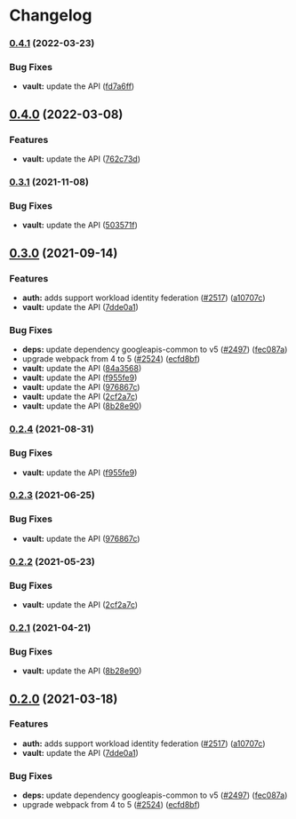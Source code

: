 # Changelog

### [0.4.1](https://github.com/googleapis/google-api-nodejs-client/compare/vault-v0.4.0...vault-v0.4.1) (2022-03-23)


### Bug Fixes

* **vault:** update the API ([fd7a6ff](https://github.com/googleapis/google-api-nodejs-client/commit/fd7a6ff5f47969279dd9156cfb2d8f436e894011))

## [0.4.0](https://github.com/googleapis/google-api-nodejs-client/compare/vault-v0.3.1...vault-v0.4.0) (2022-03-08)


### Features

* **vault:** update the API ([762c73d](https://github.com/googleapis/google-api-nodejs-client/commit/762c73d5485d65c9ead00d6da47ec2802ffae7ca))

### [0.3.1](https://www.github.com/googleapis/google-api-nodejs-client/compare/vault-v0.3.0...vault-v0.3.1) (2021-11-08)


### Bug Fixes

* **vault:** update the API ([503571f](https://www.github.com/googleapis/google-api-nodejs-client/commit/503571f69e11d3e50438d0a8a7c24c22b2a66825))

## [0.3.0](https://www.github.com/googleapis/google-api-nodejs-client/compare/vault-v0.2.4...vault-v0.3.0) (2021-09-14)


### Features

* **auth:** adds support workload identity federation ([#2517](https://www.github.com/googleapis/google-api-nodejs-client/issues/2517)) ([a10707c](https://www.github.com/googleapis/google-api-nodejs-client/commit/a10707c477759e7c9ef6360a2fe800856fb600c1))
* **vault:** update the API ([7dde0a1](https://www.github.com/googleapis/google-api-nodejs-client/commit/7dde0a148532f9092ac9d10b208ef51e043fd1ea))


### Bug Fixes

* **deps:** update dependency googleapis-common to v5 ([#2497](https://www.github.com/googleapis/google-api-nodejs-client/issues/2497)) ([fec087a](https://www.github.com/googleapis/google-api-nodejs-client/commit/fec087abcf3d994dd41c3ffa0a0c12b1f9f09dae))
* upgrade webpack from 4 to 5  ([#2524](https://www.github.com/googleapis/google-api-nodejs-client/issues/2524)) ([ecfd8bf](https://www.github.com/googleapis/google-api-nodejs-client/commit/ecfd8bfcd06e1beabff7ec9a8c4000222379eb8d))
* **vault:** update the API ([84a3568](https://www.github.com/googleapis/google-api-nodejs-client/commit/84a3568ded3abcca3391622a2f90274f5bdd48a9))
* **vault:** update the API ([f955fe9](https://www.github.com/googleapis/google-api-nodejs-client/commit/f955fe96ed490c369f8dd6689735c2ef323be337))
* **vault:** update the API ([976867c](https://www.github.com/googleapis/google-api-nodejs-client/commit/976867c2c04e07876fce34271e58e977b1b36426))
* **vault:** update the API ([2cf2a7c](https://www.github.com/googleapis/google-api-nodejs-client/commit/2cf2a7c4b800d1cda7c84999dda8563989c92f08))
* **vault:** update the API ([8b28e90](https://www.github.com/googleapis/google-api-nodejs-client/commit/8b28e90918736c14e7edafc9d659384967e7aa8c))

### [0.2.4](https://www.github.com/googleapis/google-api-nodejs-client/compare/vault-v0.2.3...vault-v0.2.4) (2021-08-31)


### Bug Fixes

* **vault:** update the API ([f955fe9](https://www.github.com/googleapis/google-api-nodejs-client/commit/f955fe96ed490c369f8dd6689735c2ef323be337))

### [0.2.3](https://www.github.com/googleapis/google-api-nodejs-client/compare/vault-v0.2.2...vault-v0.2.3) (2021-06-25)


### Bug Fixes

* **vault:** update the API ([976867c](https://www.github.com/googleapis/google-api-nodejs-client/commit/976867c2c04e07876fce34271e58e977b1b36426))

### [0.2.2](https://www.github.com/googleapis/google-api-nodejs-client/compare/vault-v0.2.1...vault-v0.2.2) (2021-05-23)


### Bug Fixes

* **vault:** update the API ([2cf2a7c](https://www.github.com/googleapis/google-api-nodejs-client/commit/2cf2a7c4b800d1cda7c84999dda8563989c92f08))

### [0.2.1](https://www.github.com/googleapis/google-api-nodejs-client/compare/vault-v0.2.0...vault-v0.2.1) (2021-04-21)


### Bug Fixes

* **vault:** update the API ([8b28e90](https://www.github.com/googleapis/google-api-nodejs-client/commit/8b28e90918736c14e7edafc9d659384967e7aa8c))

## [0.2.0](https://www.github.com/googleapis/google-api-nodejs-client/compare/vault-v0.1.0...vault-v0.2.0) (2021-03-18)


### Features

* **auth:** adds support workload identity federation ([#2517](https://www.github.com/googleapis/google-api-nodejs-client/issues/2517)) ([a10707c](https://www.github.com/googleapis/google-api-nodejs-client/commit/a10707c477759e7c9ef6360a2fe800856fb600c1))
* **vault:** update the API ([7dde0a1](https://www.github.com/googleapis/google-api-nodejs-client/commit/7dde0a148532f9092ac9d10b208ef51e043fd1ea))


### Bug Fixes

* **deps:** update dependency googleapis-common to v5 ([#2497](https://www.github.com/googleapis/google-api-nodejs-client/issues/2497)) ([fec087a](https://www.github.com/googleapis/google-api-nodejs-client/commit/fec087abcf3d994dd41c3ffa0a0c12b1f9f09dae))
* upgrade webpack from 4 to 5  ([#2524](https://www.github.com/googleapis/google-api-nodejs-client/issues/2524)) ([ecfd8bf](https://www.github.com/googleapis/google-api-nodejs-client/commit/ecfd8bfcd06e1beabff7ec9a8c4000222379eb8d))
